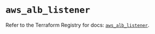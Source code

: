 # `aws_alb_listener`

Refer to the Terraform Registry for docs: [`aws_alb_listener`](https://registry.terraform.io/providers/hashicorp/aws/5.56.1/docs/resources/alb_listener).
